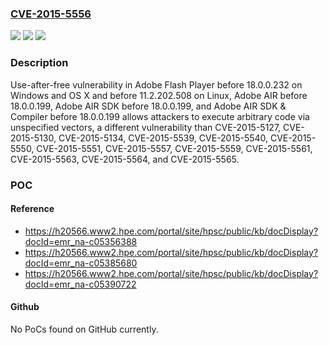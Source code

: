 ### [CVE-2015-5556](https://cve.mitre.org/cgi-bin/cvename.cgi?name=CVE-2015-5556)
![](https://img.shields.io/static/v1?label=Product&message=n%2Fa&color=blue)
![](https://img.shields.io/static/v1?label=Version&message=n%2Fa&color=blue)
![](https://img.shields.io/static/v1?label=Vulnerability&message=n%2Fa&color=brighgreen)

### Description

Use-after-free vulnerability in Adobe Flash Player before 18.0.0.232 on Windows and OS X and before 11.2.202.508 on Linux, Adobe AIR before 18.0.0.199, Adobe AIR SDK before 18.0.0.199, and Adobe AIR SDK & Compiler before 18.0.0.199 allows attackers to execute arbitrary code via unspecified vectors, a different vulnerability than CVE-2015-5127, CVE-2015-5130, CVE-2015-5134, CVE-2015-5539, CVE-2015-5540, CVE-2015-5550, CVE-2015-5551, CVE-2015-5557, CVE-2015-5559, CVE-2015-5561, CVE-2015-5563, CVE-2015-5564, and CVE-2015-5565.

### POC

#### Reference
- https://h20566.www2.hpe.com/portal/site/hpsc/public/kb/docDisplay?docId=emr_na-c05356388
- https://h20566.www2.hpe.com/portal/site/hpsc/public/kb/docDisplay?docId=emr_na-c05385680
- https://h20566.www2.hpe.com/portal/site/hpsc/public/kb/docDisplay?docId=emr_na-c05390722

#### Github
No PoCs found on GitHub currently.

